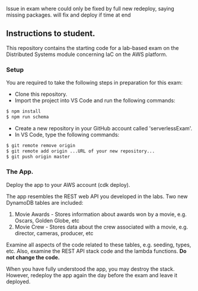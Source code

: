 Issue in exam where could only be fixed by full new redeploy, saying missing packages. will fix and deploy if time at end 

## Instructions to student.

This repository contains the starting code for a lab-based exam on the Distributed Systems module concerning IaC on the AWS platform. 

### Setup

You are required to take the following steps in preparation for this exam:

+ Clone this repository.
+ Import the project into VS Code and run the following commands:
~~~bash
$ npm install
$ npm run schema
~~~
+ Create a new repository in your GitHub account called 'serverlessExam'.
+ In VS Code, type the following commands:
~~~bash
$ git remote remove origin
$ git remote add origin ...URL of your new repository...
$ git push origin master
~~~

### The App.

Deploy the app to your AWS account (cdk deploy).

The app resembles the REST web API you developed in the labs. Two new DynamoDB tables are included:

1. Movie Awards - Stores information about awards won by a movie, e.g. Oscars, Golden Globe, etc
1. Movie Crew - Stores data about the crew associated with a movie, e.g. director, cameras, producer, etc

Examine all aspects of the code related to these tables, e.g. seeding, types, etc. Also, examine the REST API stack code and the lambda functions. __Do not change the code.__

When you have fully understood the app, you may destroy the stack. However, redeploy the app again the day before the exam and leave it deployed. 
